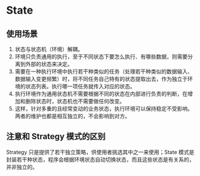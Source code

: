 # State

## 使用场景
1. 状态与状态机（环境）解耦。
2. 环境只负责通用的执行，至于不同状态下要怎么执行、有哪些数据，则需要分离到外部的状态来决定。
3. 需要在一种执行环境中执行若干种类似的任务（处理若干种类似的数据输入、数据输入变更频繁）时，将不同任务自己特有的状态提取出去，作为独立于环境的状态列表。执行哪一项任务就传入对应的状态。
4. 执行环境作为通用状态机不需要根据不同的状态在内部进行负责的判断，在增加和删除状态时，状态机也不需要做任何改变。
5. 这样，针对多重的且经常变动的业务状态，执行环境可以保持稳定不受影响。两者的维护也都是相互独立的，不会影响到对方。


## 注意和 Strategy 模式的区别
Strategy 只是提供了若干独立策略，供使用者挑选其中之一来使用；State 模式是封装若干种状态，程序会根据环境状态自动切换状态，而且这些状态是有关系的，并非独立的。
